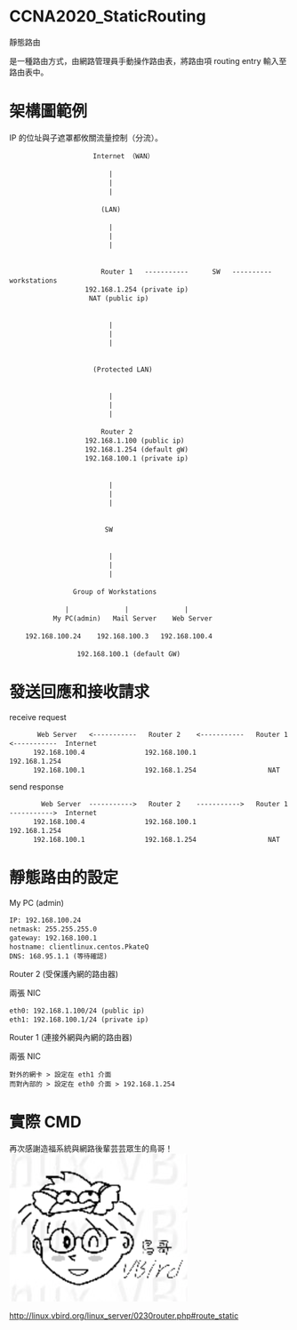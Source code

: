 # CCNA2020_StaticRouting
靜態路由

是一種路由方式，由網路管理員手動操作路由表，將路由項 routing entry 輸入至路由表中。

# 架構圖範例

IP 的位址與子遮罩都攸關流量控制（分流）。



                         Internet （WAN）
                         
                             |
                             |
                             |
                           
                           (LAN)
                           
                             |
                             |
                             |
                           
                             
                           Router 1   -----------      SW   ----------   workstations
                       192.168.1.254 (private ip)
                        NAT (public ip)
                            
                              
                             |
                             |
                             |
                             
                             
                         (Protected LAN)
                           
                             
                             |
                             |
                             |
                             
                           Router 2
                       192.168.1.100 (public ip)
                       192.168.1.254 (default gW)
                       192.168.100.1 (private ip)
                       
                       
                             |
                             |
                             |
                             
                             
                            SW
                       
                            
                             |
                             |
                             |
                             
                    Group of Workstations
                    
                  |              |              |
               My PC(admin)   Mail Server    Web Server
              
        192.168.100.24    192.168.100.3   192.168.100.4             
                             
                     192.168.100.1 (default GW)

# 發送回應和接收請求


receive request

           Web Server   <-----------   Router 2    <-----------   Router 1  <-----------  Internet
          192.168.100.4               192.168.100.1              192.168.1.254
          192.168.100.1               192.168.1.254                  NAT


send response

            Web Server  ----------->   Router 2    ----------->   Router 1  ----------->  Internet
          192.168.100.4               192.168.100.1              192.168.1.254
          192.168.100.1               192.168.1.254                  NAT
           

# 靜態路由的設定


My PC (admin)

    IP: 192.168.100.24
    netmask: 255.255.255.0
    gateway: 192.168.100.1
    hostname: clientlinux.centos.PkateQ
    DNS: 168.95.1.1 (等待確認)
    
    
Router 2 (受保護內網的路由器)
   >
兩張 NIC

    eth0: 192.168.1.100/24 (public ip)
    eth1: 192.168.100.1/24 (private ip)


Router 1 (連接外網與內網的路由器)
   >
兩張 NIC

    對外的網卡 > 設定在 eth1 介面
    而對內部的 > 設定在 eth0 介面 > 192.168.1.254 


# 實際 CMD

再次感謝造福系統與網路後輩芸芸眾生的鳥哥！
![bird](https://raw.githubusercontent.com/QueenieCplusplus/CCNA2020_StaticRouting/master/鳥哥.png)

http://linux.vbird.org/linux_server/0230router.php#route_static

